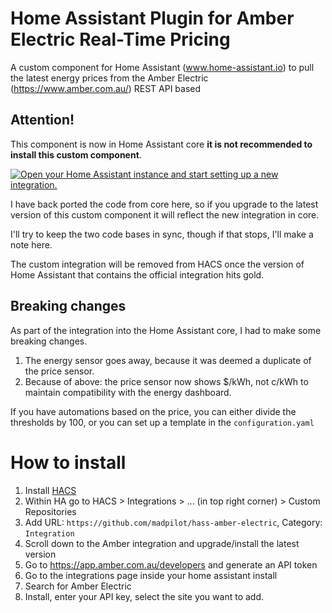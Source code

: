 # Home Assistant Plugin for Amber Electric Real-Time Pricing

A custom component for Home Assistant (www.home-assistant.io) to pull the latest energy prices from the Amber Electric (https://www.amber.com.au/) REST API based

## Attention!

This component is now in Home Assistant core **it is not recommended to install this custom component**.

[![Open your Home Assistant instance and start setting up a new integration.](https://my.home-assistant.io/badges/config_flow_start.svg)](https://my.home-assistant.io/redirect/config_flow_start/?domain=amberelectric)

I have back ported the code from core here, so if you upgrade to the latest version of this custom component it will reflect the new integration in core.

I'll try to keep the two code bases in sync, though if that stops, I'll make a note here.

The custom integration will be removed from HACS once the version of Home Assistant that contains the official integration hits gold.

## Breaking changes

As part of the integration into the Home Assistant core, I had to make some breaking changes.

1. The energy sensor goes away, because it was deemed a duplicate of the price sensor.
2. Because of above: the price sensor now shows $/kWh, not c/kWh to maintain compatibility with the energy dashboard.

If you have automations based on the price, you can either divide the thresholds by 100, or you can set up a template in the `configuration.yaml`

# How to install

1. Install [HACS](https://hacs.xyz/docs/installation/installation/)
2. Within HA go to HACS > Integrations > ... (in top right corner) > Custom Repositories
3. Add URL: `https://github.com/madpilot/hass-amber-electric`, Category: `Integration`
4. Scroll down to the Amber integration and upgrade/install the latest version
5. Go to https://app.amber.com.au/developers and generate an API token
6. Go to the integrations page inside your home assistant install
7. Search for Amber Electric
8. Install, enter your API key, select the site you want to add.
